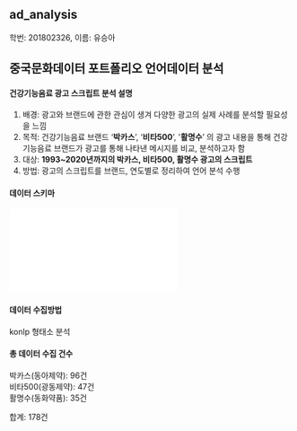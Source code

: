 ## ad_analysis
학번: 201802326, 이름: 유승아

## 중국문화데이터 포트폴리오 언어데이터 분석

#### 건강기능음료 광고 스크립트 분석 설명
1. 배경: 광고와 브랜드에 관한 관심이 생겨 다양한 광고의 실제 사례를 분석할 필요성을 느낌
2. 목적: 건강기능음료 브랜드 ‘**박카스**’, ‘**비타500**’, '**활명수**’ 의 광고 내용을 통해 건강기능음료 브랜드가 광고를 통해 나타낸 메시지를 비교, 분석하고자 함
3. 대상: **1993~2020년까지의 박카스, 비타500, 활명수 광고의 스크립트**
4. 방법: 광고의 스크립트를 브랜드, 연도별로 정리하여 언어 분석 수행

#### 데이터 스키마
![alt 박카스](/img/png파일이름.img "박카스 데이터스키마")

#### 데이터 수집방법
konlp 형태소 분석

#### 총 데이터 수집 건수
박카스(동아제약): 96건    
    비타500(광동제약): 47건    
    활명수(동화약품): 35건

합계: 178건
